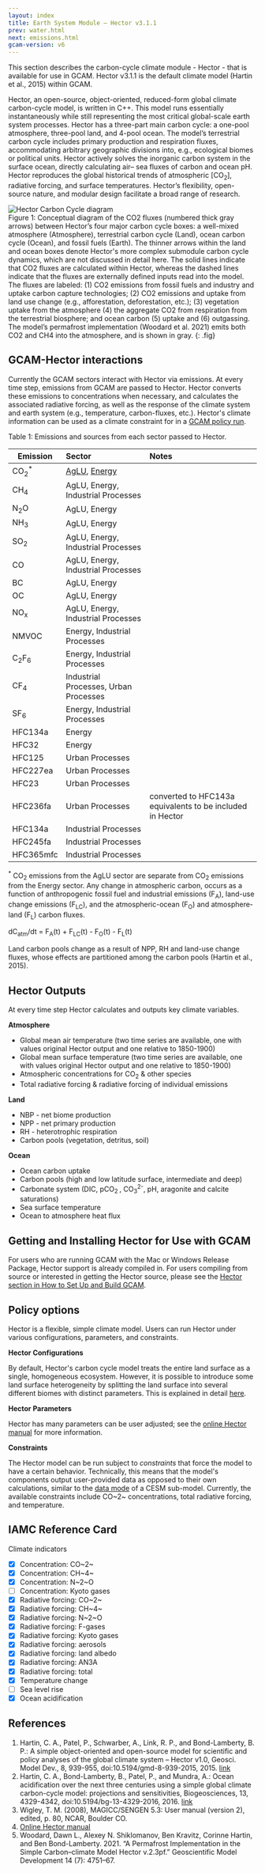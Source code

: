 ```yaml
---
layout: index
title: Earth System Module – Hector v3.1.1	
prev: water.html
next: emissions.html
gcam-version: v6
---
```


This section describes the carbon-cycle climate module - Hector - that is available for use in GCAM. Hector v3.1.1 is the default climate model (Hartin et al., 2015) within GCAM.

Hector, an open-source, object-oriented, reduced-form global climate carbon-cycle model, is written in C++. This model runs essentially instantaneously while still representing the most critical global-scale earth system processes. Hector has a three-part main carbon cycle: a one-pool atmosphere, three-pool land, and 4-pool ocean. The model’s terrestrial carbon cycle includes primary production and respiration fluxes, accommodating arbitrary geographic divisions into, e.g., ecological biomes or political units. Hector actively solves the inorganic carbon system in the surface ocean, directly calculating air– sea fluxes of carbon and ocean pH. Hector reproduces the global historical trends of atmospheric [CO<sub>2</sub>], radiative forcing, and surface temperatures. Hector’s flexibility, open-source nature, and modular design facilitate a broad range of research. 

![Hector Carbon Cycle diagram](gcam-figs/hector_box_model.png)<br/>
Figure 1: Conceptual diagram of the CO2 fluxes (numbered thick gray arrows) between Hector’s four major carbon cycle boxes: a well-mixed atmosphere (Atmosphere), terrestrial carbon cycle (Land), ocean carbon cycle (Ocean), and fossil fuels (Earth). The thinner arrows within the land and ocean boxes denote Hector's more complex submodule carbon cycle dynamics, which are not discussed in detail here. The solid lines indicate that CO2 fluxes are calculated within Hector, whereas the dashed lines indicate that the fluxes are externally defined inputs read into the model. The fluxes are labeled: (1) CO2 emissions from fossil fuels and industry and uptake carbon capture technologies; (2) CO2 emissions and uptake from land use change (e.g., afforestation, deforestation, etc.); (3) vegetation uptake from the atmosphere (4) the aggregate CO2 from respiration from the terrestrial biosphere; and ocean carbon (5) uptake and (6) outgassing. The model’s permafrost implementation (Woodard et al. 2021) emits both CO2 and CH4 into the atmosphere, and is shown in gray.
{: .fig}


## GCAM-Hector interactions
Currently the GCAM sectors interact with Hector via emissions.  At every time step, emissions from GCAM are passed to Hector. Hector converts these emissions to concentrations when necessary, and calculates the associated radiative forcing, as well as the response of the climate system and earth system (e.g., temperature, carbon-fluxes, etc.). Hector's climate information can be used as a climate constraint for in a [GCAM policy run](policies.html).

Table 1: Emissions and sources from each sector passed to Hector.  


| Emission| Sector  | Notes |
| ---|:----| :------ |
| CO<sub>2</sub><sup>*</sup>| [AgLU](aglu.html), [Energy](energy.html)  | |
| CH<sub>4</sub> | AgLU, Energy, Industrial Processes    | |
| N<sub>2</sub>O | AgLU, Energy    | |
| NH<sub>3</sub> | AgLU, Energy  |  |
| SO<sub>2</sub> | AgLU, Energy, Industrial Processes    | |
| CO | AgLU, Energy, Industrial Processes    |         |
| BC | AgLU, Energy    | |
| OC | AgLU, Energy    ||
| NO<sub>x</sub>  | AgLU, Energy, Industrial Processes    | |
| NMVOC | Energy, Industrial Processes | |
| C<sub>2</sub>F<sub>6</sub>| Energy, Industrial Processes | |
| CF<sub>4</sub> |Industrial Processes, Urban Processes | |
| SF<sub>6</sub> |Energy, Industrial Processes | |
| HFC134a| Energy| |
| HFC32| Energy| |
| HFC125| Urban Processes | |
| HFC227ea| Urban Processes | |
| HFC23| Urban Processes | |
| HFC236fa| Urban Processes | converted to HFC143a equivalents to be included in  Hector |
| HFC134a | Industrial Processes | |
| HFC245fa| Industrial Processes | |
| HFC365mfc| Industrial Processes | |

<sup>*</sup> CO<sub>2</sub> emissions from the AgLU sector are separate from CO<sub>2</sub> emissions from the Energy sector. Any change in atmospheric carbon, occurs as a function of anthropogenic fossil fuel and industrial emissions (F<sub>A</sub>), land-use change emissions (F<sub>LC</sub>), and the atmospheric-ocean (F<sub>O</sub>) and atmosphere-land (F<sub>L</sub>) carbon fluxes. 

dC<sub>atm</sub>/dt = F<sub>A</sub>(t) + F<sub>LC</sub>(t) - F<sub>O</sub>(t) - F<sub>L</sub>(t)

Land carbon pools change as a result of NPP, RH and land-use change fluxes, whose effects are partitioned among the carbon pools (Hartin et al., 2015).

## Hector Outputs
At every time step Hector calculates and outputs key climate variables.  

**Atmosphere**

* Global mean air temperature (two time series are available, one with values original Hector output and one relative to 1850-1900)
* Global mean surface temperature (two time series are available, one with values original Hector output and one relative to 1850-1900)
* Atmospheric concentrations for CO<sub>2</sub> & other species 
* Total radiative forcing & radiative forcing of individual emissions

**Land**

* NBP - net biome production
* NPP - net primary production
* RH - heterotrophic respiration
* Carbon pools (vegetation, detritus, soil)

**Ocean** 

* Ocean carbon uptake
* Carbon pools (high and low latitude surface, intermediate and deep)
* Carbonate system (DIC, pCO<sub>2 </sub>, CO<sub>3</sub><sup>2-</sup>, pH, aragonite and calcite 
	saturations)
* Sea surface temperature
* Ocean to atmosphere heat flux
	

## Getting and Installing Hector for Use with GCAM
For users who are running GCAM with the Mac or Windows Release Package, Hector support is already compiled in.  For users compiling from source or interested in getting the Hector source, please see the [Hector section in How to Set Up and Build GCAM](gcam-build.html#3-compiling-hector).

## Policy options

Hector is a flexible, simple climate model. Users can run Hector under various configurations, parameters, and constraints. 

**Hector Configurations** 

By default, Hector's carbon cycle model treats the entire land surface as a single, homogeneous ecosystem. However, it is possible to introduce some land surface heterogeneity by splitting the land surface into several different biomes with distinct parameters. This is explained in detail [here](https://jgcri.github.io/hector/articles/multiple-biomes.html).


**Hector Parameters** 

Hector has many parameters can be user adjusted; see the [online Hector manual](https://jgcri.github.io/hector/) for more information. 

**Constraints** 

The Hector model can be run subject to *constraints* that force the model to have a certain behavior. Technically, this means that the model's components output user-provided data as opposed to their own calculations, similar to the [data mode](http://www.cesm.ucar.edu/models/cesm1.0/cesm/cesm_doc_1_0_4/x42.html) of a CESM sub-model. Currently, the available constraints include CO~2~ concentrations, total radiative forcing, and temperature. 

## IAMC Reference Card

Climate indicators

  * [X] Concentration: CO~2~
  * [X] Concentration: CH~4~
  * [X] Concentration: N~2~O
  * [ ] Concentration: Kyoto gases
  * [X] Radiative forcing: CO~2~
  * [X] Radiative forcing: CH~4~
  * [X] Radiative forcing: N~2~O
  * [X] Radiative forcing: F-gases
  * [X] Radiative forcing: Kyoto gases
  * [X] Radiative forcing: aerosols
  * [X] Radiative forcing: land albedo
  * [X] Radiative forcing: AN3A
  * [X] Radiative forcing: total
  * [X] Temperature change
  * [ ] Sea level rise
  * [X] Ocean acidification

## References
1. Hartin, C. A., Patel, P., Schwarber, A., Link, R. P., and
   Bond-Lamberty, B. P.: A simple object-oriented and open-source
   model for scientific and policy analyses of the global climate
   system – Hector v1.0, Geosci. Model Dev., 8, 939-955,
   doi:10.5194/gmd-8-939-2015, 2015. [link](http://www.geosci-model-dev.net/8/939/2015/)  
2. Hartin, C. A., Bond-Lamberty, B., Patel, P., and Mundra, A.: Ocean
   acidification over the next three centuries using a simple global
   climate carbon-cycle model: projections and sensitivities,
   Biogeosciences, 13, 4329-4342,
   doi:10.5194/bg-13-4329-2016, 2016. [link](http://www.biogeosciences.net/13/4329/2016/bg-13-4329-2016.html)  
3. Wigley, T. M. (2008), MAGICC/SENGEN 5.3: User manual (version 2),
   edited, p. 80, NCAR, Boulder CO.  
4. [Online Hector manual](https://jgcri.github.io/hector/)
5. Woodard, Dawn L., Alexey N. Shiklomanov, Ben Kravitz, Corinne Hartin, and Ben Bond-Lamberty. 2021. “A Permafrost Implementation in the Simple Carbon–climate Model Hector v.2.3pf.” Geoscientific Model Development 14 (7): 4751–67.

